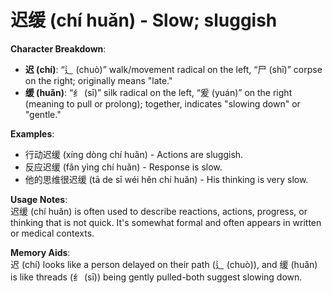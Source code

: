 # **迟缓 (chí huǎn) - Slow; sluggish**

**Character Breakdown**:  
- **迟 (chí)**: “辶 (chuò)” walk/movement radical on the left, “尸 (shī)” corpse on the right; originally means "late."  
- **缓 (huǎn)**: “纟 (sī)” silk radical on the left, “爰 (yuán)” on the right (meaning to pull or prolong); together, indicates "slowing down" or "gentle."

**Examples**:  
- 行动迟缓 (xíng dòng chí huǎn) - Actions are sluggish.  
- 反应迟缓 (fǎn yìng chí huǎn) - Response is slow.  
- 他的思维很迟缓 (tā de sī wéi hěn chí huǎn) - His thinking is very slow.

**Usage Notes**:  
迟缓 (chí huǎn) is often used to describe reactions, actions, progress, or thinking that is not quick. It's somewhat formal and often appears in written or medical contexts.

**Memory Aids**:  
迟 (chí) looks like a person delayed on their path (辶 (chuò)), and 缓 (huǎn) is like threads (纟 (sī)) being gently pulled-both suggest slowing down.